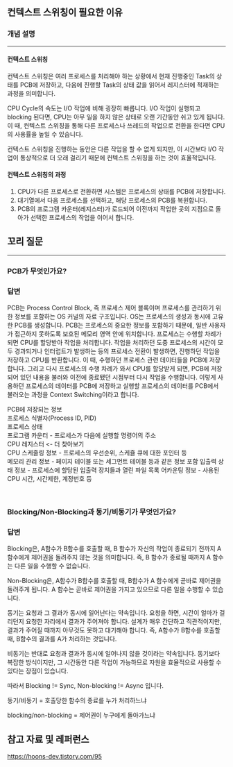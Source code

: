 ## 컨텍스트 스위칭이 필요한 이유

### 개념 설명

---

#### 컨텍스트 스위칭
컨텍스트 스위칭은 여러 프로세스를 처리해야 하는 상황에서 현재 진행중인 Task의 상태를 PCB에 저장하고, 다음에 진행할 Task의 상태 값을 읽어서 레지스터에 적재하는 과정을 의미합니다.

CPU Cycle의 속도는 I/O 작업에 비해 굉장히 빠릅니다.
I/O 작업이 실행되고 blocking 된다면, CPU는 아무 일을 하지 않은 상태로 오랜 기간동안 쉬고 있게 됩니다.
이 때, 컨텍스트 스위칭을 통해 다른 프로세스나 쓰레드의 작업으로 전환을 한다면 CPU의 사용률을 높일 수 있습니다.

컨텍스트 스위칭을 진행하는 동안은 다른 작업을 할 수 없게 되지만, 이 시간보다 I/O 작업이 통상적으로 더 오래 걸리기 때문에 컨텍스트 스위칭을 하는 것이 효율적입니다. 

#### 컨텍스트 스위칭의 과정
1. CPU가 다른 프로세스로 전환하면 시스템은 프로세스의 상태를 PCB에 저장합니다.
2. 대기열에서 다음 프로세스를 선택하고, 해당 프로세스의 PCB를 복원합니다.
3. PCB의 프로그램 카운터(레지스터)가 로드되어 이전까지 작업한 곳의 지점으로 돌아가 선택한 프로세스의 작업을 이어서 합니다.



## 꼬리 질문

---

### PCB가 무엇인가요?
### 답변
PCB는 Process Control Block, 즉 프로세스 제어 블록이며 프로세스를 관리하기 위한 정보를 포함하는 OS 커널의 자료 구조입니다.
OS는 프로세스의 생성과 동시에 고유한 PCB를 생성합니다.
PCB는 프로세스의 중요한 정보를 포함하기 때문에, 일반 사용자가 접근하지 못하도록 보호된 메모리 영역 안에 위치합니다.
프로세스는 수행할 차례가 되면 CPU를 할당받아 작업을 처리합니다.
작업을 처리하던 도중 프로세스의 시간이 모두 경과되거나 인터럽트가 발생하는 등의 프로세스 전환이 발생하면, 진행하던 작업을 저장하고 CPU를 반환합니다.
이 때, 수행하던 프로세스 관련 데이터들을 PCB에 저장합니다. 그리고 다시 프로세스의 수행 차례가 와서 CPU를 할당받게 되면, PCB에 저장되어 있던 내용을 불러와 이전에 종료됐던 시점부터 다시 작업을 수행합니다.
이렇게 사용하던 프로세스의 데이터를 PCB에 저장하고 실행할 프로세스의 데이터를 PCB에서 불러오는 과정을 Context Switching이라고 합니다.

PCB에 저장되는 정보<br>
프로세스 식별자(Process ID, PID)<br>
프로세스 상태<br>
프로그램 카운터 - 프로세스가 다음에 실행할 명령어의 주소<br>
CPU 레지스터 <- 더 찾아보기<br>
CPU 스케줄링 정보 - 프로세스의 우선순위, 스케쥴 큐에 대한 포인터 등<br>
메모리 관리 정보 - 페이지 테이블 또는 세그먼트 테이블 등과 같은 정보 포함
입출력 상태 정보 - 프로세스에 할당된 입출력 장치들과 열린 파일 목록
어카운팅 정보 - 사용된 CPU 시간, 시간제한, 계정번호 등

<br>

### Blocking/Non-Blocking과 동기/비동기가 무엇인가요?
### 답변
Blocking은, A함수가 B함수를 호출할 때, B 함수가 자신의 작업이 종료되기 전까지 A 함수에게 제어권을 돌려주지 않는 것을 의미합니다. 즉, B 함수가 종료될 때까지 A 함수는 다른 일을 수행할 수 없습니다.

Non-Blocking은, A함수가 B함수를 호출할 때, B함수가 A 함수에게 곧바로 제어권을 돌려주게 됩니다. A 함수는 곧바로 제어권을 가지고 있으므로 다른 일을 수행할 수 있습니다.

동기는 요청과 그 결과가 동시에 일어난다는 약속입니다. 요청을 하면, 시간이 얼마가 걸리던지 요청한 자리에서 결과가 주어져야 합니다. 설계가 매우 간단하고 직관적이지만, 결과가 주어질 때까지 아무것도 못하고 대기해야 합니다.
즉, A함수가 B함수를 호출할 때, B함수의 결과를 A가 처리하는 것입니다.

비동기는 반대로 요청과 결과가 동시에 일어나지 않을 것이라는 약속입니다. 동기보다 복잡한 방식이지만, 그 시간동안 다른 작업이 가능하므로 자원을 효율적으로 사용할 수 있다는 장점이 있습니다.

따라서 Blocking != Sync, Non-blocking != Async 입니다.

동기/비동기 = 호출당한 함수의 종료를 누가 처리하느냐

blocking/non-blocking = 제어권이 누구에게 돌아가느냐

## 참고 자료 및 레퍼런스
https://hoons-dev.tistory.com/95
